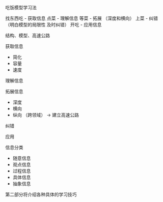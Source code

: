 吃饭模型学习法

找东西吃 - 获取信息
点菜 - 理解信息
等菜 - 拓展 （深度和横向）
上菜 - 纠错 （明白模型的局限性 及时纠错）
开吃 - 应用信息

结构、模型、高速公路

获取信息
- 简化
- 容量
- 速度

理解信息

拓展信息
- 深度
- 横向
- 纵向 （跨领域） -> 建立高速公路

纠错

应用

信息分类
- 随意信息
- 观点信息
- 过程信息
- 具体信息
- 抽象信息

第二部分将介绍各种具体的学习技巧
